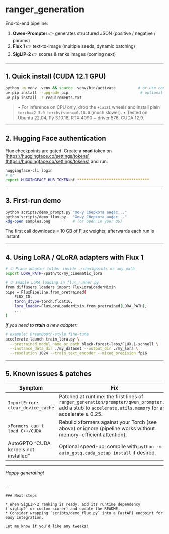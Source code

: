 
# ranger_generation

End-to-end pipeline:

1. **Qwen-Prompter** 👉 generates structured JSON (positive / negative / params)
2. **Flux 1** 👉 text-to-image (multiple seeds, dynamic batching)
3. **SigLIP-2** 👉 scores & ranks images (coming next)

---

## 1. Quick install (CUDA 12.1 GPU)

```bash
python -m venv .venv && source .venv/bin/activate          # or use conda/mamba
uv pip install --upgrade pip                                # optional but fast
uv pip install -r requirements.txt
````

> • For inference on CPU only, drop the `+cu121` wheels and install plain
> `torch==2.3.0 torchvision==0.18.0` (much slower).
> • Tested on Ubuntu 22.04, Py 3.10.18, RTX 4090 + driver 576, CUDA 12.9.

---

## 2. Hugging Face authentication

Flux checkpoints are gated.
Create a **read** token on [https://huggingface.co/settings/tokens](https://huggingface.co/settings/tokens) and run:

```bash
huggingface-cli login
# or
export HUGGINGFACE_HUB_TOKEN=hf_********************************
```

---

## 3. First-run demo

```bash
python scripts/demo_prompt.py "Хочу Сберкота анфас..."
python scripts/demo_flux.py   "Хочу Сберкота анфас..."
xdg-open samples.png          # (or open in your OS)
```

The first call downloads ≈ 10 GB of Flux weights; afterwards each run is instant.

---

## 4. Using LoRA / QLoRA adapters with Flux 1

```bash
# ① Place adapter folder inside ./checkpoints or any path
export LORA_PATH=/path/to/my_cinematic_lora

# ② Enable LoRA loading in flux_runner.py
from diffusers.loaders import FluxLoraLoaderMixin
pipe = FluxPipeline.from_pretrained(
    FLUX_ID,
    torch_dtype=torch.float16,
    lora_loader=FluxLoraLoaderMixin.from_pretrained(LORA_PATH),
    ...
)
```

*If you need to **train** a new adapter:*

```bash
# example: DreamBooth-style fine-tune
accelerate launch train_lora.py \
  --pretrained_model_name_or_path black-forest-labs/FLUX.1-schnell \
  --instance_data_dir ./my_dataset --output_dir ./my_lora \
  --resolution 1024 --train_text_encoder --mixed_precision fp16
```

---

## 5. Known issues & patches

| Symptom                               | Fix                                                                                                                                                     |
| ------------------------------------- | ------------------------------------------------------------------------------------------------------------------------------------------------------- |
| `ImportError: clear_device_cache`     | Patched at runtime: the first lines of `ranger_generation/prompter/qwen_prompter.py` add a stub to `accelerate.utils.memory` for any accelerate ≥ 0.25. |
| `xFormers can't load C++/CUDA`        | Rebuild xformers against your Torch (see above) *or* ignore (pipeline works without memory-efficient attention).                                        |
| AutoGPTQ “CUDA kernels not installed” | Optional speed-up; compile with `python -m auto_gptq.cuda_setup install` if desired.                                                                    |

---

*Happy generating!*

```

---

### Next steps

* When SigLIP-2 ranking is ready, add its runtime dependency (`siglip2` or custom scorer) and update the README.  
* Consider wrapping `scripts/demo_flux.py` into a FastAPI endpoint for easy integration.

Let me know if you’d like any tweaks!
```
